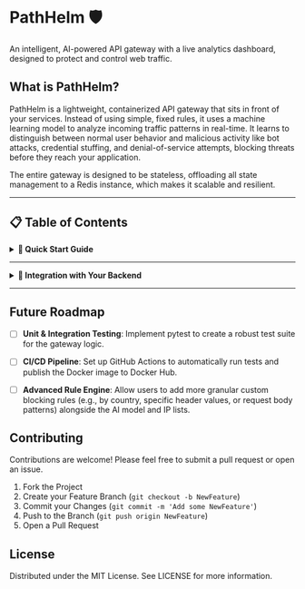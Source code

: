 # PathHelm 🛡️

An intelligent, AI-powered API gateway with a live analytics dashboard, designed to protect and control web traffic.

## What is PathHelm?

PathHelm is a lightweight, containerized API gateway that sits in front of your services. Instead of using simple, fixed rules, it uses a machine learning model to analyze incoming traffic patterns in real-time. It learns to distinguish between normal user behavior and malicious activity like bot attacks, credential stuffing, and denial-of-service attempts, blocking threats before they reach your application.

The entire gateway is designed to be stateless, offloading all state management to a Redis instance, which makes it scalable and resilient.

---

## 📋 Table of Contents

<details>
<summary><strong>🚀 Quick Start Guide</strong></summary>

### Core Features

- 🧠 **AI-Powered Anomaly Detection**: Uses a pre-trained IsolationForest model to identify and block suspicious traffic patterns based on frequency, error rates, and path diversity.

- 🔑 **API Key Authentication**: Secures API access by validating unique API keys provided in request headers against a Redis store. Requests without a valid key are rejected.

- ⏳ **Sophisticated Rate Limiting**: Protects backend services from abuse by limiting the number of requests per API key within a configurable time window (e.g., 100 requests per minute). Returns 429 Too Many Requests when limits are exceeded.

- 🛡️ **IP Whitelisting & Blacklisting**: Allows administrators to explicitly allow (whitelist) or deny (blacklist) specific IP addresses, providing immediate control over access. Whitelisted IPs can bypass other checks.

- 📜 **Persistent Historical Analytics**: A dedicated background service collects and stores gateway metrics into a SQLite database, providing long-term historical data for analysis and trends.

- 📄 **Structured & Centralized Logging**: All gateway logs are now in a JSON format, making them machine-readable and ready for ingestion into a centralized logging platform like the ELK Stack or Grafana Loki.

- 📊 **Enhanced Analytics**: The live dashboard now accurately tracks and displays all blocked requests, whether by IP blacklist, rate limiting, or AI anomaly detection.

- 🔒 **Secured Status Endpoint**: The `/pathhelm/status` endpoint, which provides internal analytics, is now restricted to administrators only via a dedicated `X-Admin-Api-Key`.

- ⚙️ **Stateless Architecture**: All IP tracking and analytics data is stored in Redis, allowing PathHelm instances to be scaled horizontally without data loss.

- 💾 **Persistent State**: Utilizes Docker volumes to ensure that all Redis data (IP history, analytics, API keys, IP lists) survives container restarts.

- 📊 **Live Analytics Dashboard**: A real-time web dashboard built with Streamlit provides live metrics and charts on gateway activity.

- 🔧 **Environment-Based Configuration**: Easily configure the gateway using a `.env` file without changing any code.

- 🐳 **Fully Containerized**: The entire stack (Gateway, Backend, DB, Dashboard) is defined in a single `docker-compose.yml` file for one-command deployment.

### Architecture

```
                           +-------------------+
                           |       User        |
                           +-------------------+
                                    |
                                    | (Request)
                                    v
+-------------------------------------------------------------------------+
| Your Server / Docker Host                                               |
|                                                                         |
|  +------------------+   +-------------------+      +-------------------+|
|  | Dashboard (8501) |<--|   PathHelm (AI)   |<---->|   Redis DB        ||
|  | (Streamlit)      |   |   (Port 8000)     |      |   (Port 6379)     ||
|  +------------------+   +-------------------+      +-------------------+|
|                              | (Forwarded if safe)                      |
|                              v                                          |
|                         +-------------------+                           |
|                         |   Your Backend    |                           |
|                         |   Application     |                           |
|                         +-------------------+                           |
|                                                                         |
+-------------------------------------------------------------------------+
```

### Tech Stack

- **Backend & API**: Python with FastAPI
- **AI/ML**: Scikit-learn, Pandas
- **Database / State Management**: Redis
- **Dashboard**: Streamlit
- **Deployment**: Docker, Docker Compose
- **Testing**: Postman

### Getting Started

#### Prerequisites

- Docker
- Docker Compose (V2 - i.e., the `docker compose` command)

#### How to Run

1. **Clone the repository:**
   ```bash
   git clone https://github.com/KingSajxxd/pathhelm.git
   cd pathhelm
   ```

2. **Create your configuration file:**
   Copy the example environment file to create your local configuration.
   ```bash
   cp .env.example .env
   ```
   
   **IMPORTANT**: Edit your `.env` file to set `ADMIN_API_KEY` and a `your_super_secret_api_key_12345` for `API_KEY` testing. The defaults work out-of-the-box.

3. **Run with Docker Compose:**
   This single command builds and starts the PathHelm gateway, the mock backend, the Redis database, and the analytics dashboard.
   ```bash
   docker compose up --build
   ```

4. **Set up API Keys in Redis:**
   PathHelm uses Redis to store API keys. You need to add at least one API key for testing.

   **Find your Redis container name:**
   ```bash
   docker compose ps
   ```
   Look for the Redis container name (e.g., `pathhelm-redis-1`).

   **Access Redis CLI:**
   ```bash
   docker exec -it pathhelm-redis-1 redis-cli
   ```
   (Replace with your actual Redis container name)

   **Add an API key:**
   ```
   SET "api_key:your_super_secret_api_key_12345" "test-client"
   ```
   
   **Verify the key (optional):**
   ```
   GET "api_key:your_super_secret_api_key_12345"
   ```
   Should return `"test-client"`.

   **Exit Redis CLI:**
   ```
   exit
   ```

### How to Use

#### Access the Services

- **API Gateway**: http://localhost:8000
- **Live Dashboard**: http://localhost:8501

#### Test the Gateway

- **Normal Authenticated Request**: Send a GET request to `http://localhost:8000/some/path` with a valid API Key (e.g., `your_super_secret_api_key_12345`) in the `X-API-Key` header. It will be forwarded and return a 200 OK.

- **Missing API Key**: Send a request without the `X-API-Key` header. Expected: 401 Unauthorized.

- **Invalid API Key**: Send a request with a wrong `X-API-Key` value. Expected: 403 Forbidden.

- **Simulate Rate Limit**: Use the Postman Runner (or curl in a loop) to send rapid requests with a valid API Key to `http://localhost:8000/api/test/{{$randomInt}}`. Configure `RATE_LIMIT_PER_MINUTE` in your `.env` to a low number (e.g., 5) for easy testing. Observe 429 Too Many Requests responses after hitting the configured limit. The "Total Requests Blocked" counter on the dashboard will now increment for these.

#### Managing IP Blacklist/Whitelist (Admin Access Required)

**Admin API Key**: Use the `ADMIN_API_KEY` from your `.env` in the `X-Admin-Api-Key` header for these requests.

**Important Note on IPs**: When testing from your Docker host, the IP seen by the pathhelm container might be an internal Docker IP (e.g., `172.17.0.1` or `192.168.65.1`). Check the pathhelm container logs for `Incoming request from client_ip: YOUR_DOCKER_INTERNAL_IP` to get the correct IP to blacklist/whitelist.

##### Blacklist Management

- **Add to Blacklist**: `POST` to `http://localhost:8000/pathhelm/admin/ip_blacklist?ip=YOUR_IP_TO_BLOCK`
- **Remove from Blacklist**: `DELETE` to `http://localhost:8000/pathhelm/admin/ip_blacklist?ip=YOUR_IP_TO_UNBLOCK`
- **Get Blacklist**: `GET` to `http://localhost:8000/pathhelm/admin/ip_blacklist`

##### Whitelist Management

- **Add to Whitelist**: `POST` to `http://localhost:8000/pathhelm/admin/ip_whitelist?ip=YOUR_IP_TO_ALLOW`
- **Remove from Whitelist**: `DELETE` to `http://localhost:8000/pathhelm/admin/ip_whitelist?ip=YOUR_IP_TO_UNALLOW`
- **Get Whitelist**: `GET` to `http://localhost:8000/pathhelm/admin/ip_whitelist`

##### Testing IP Lists

- **Test Blacklisted IP**: Once an IP is blacklisted, requests from that IP (even with a valid API key) should receive 403 Forbidden. The "Total Requests Blocked" counter on the dashboard will now increment for these.

- **Test Whitelisted IP**: Once an IP is whitelisted, requests from that IP should always be allowed, bypassing API key, rate limit, and AI checks.

#### Test Secured Status Endpoint (Admin Access Required)

- **Access Status (No Key)**: Try to visit `http://localhost:8000/pathhelm/status` directly in your browser or with curl without any `X-Admin-Api-Key` header. Expected: 401 Unauthorized.

- **Access Status (Valid Admin Key)**: Use `curl -H "X-Admin-Api-Key: YOUR_ADMIN_KEY"` to `http://localhost:8000/pathhelm/status`. Expected: 200 OK with JSON data.

- **Dashboard Functionality**: Ensure your Streamlit dashboard at `http://localhost:8501` is now fetching data correctly. It has been updated to send the `X-Admin-Api-Key`.

#### Simulate an Attack (AI Detection)

1. Use the Postman Runner to send a burst of 30+ requests to `http://localhost:8000/api/test/{{$randomInt}}` with a valid `X-API-Key`.

2. **Observe Dashboard**: Watch the Live Dashboard at `http://localhost:8501`. You will see the "Total Requests" and "Blocked Requests" counters increase in real-time as the AI identifies and blocks the attack.

#### Observe Structured Logs

After generating traffic, view the logs for the pathhelm service:

```bash
docker logs pathhelm-pathhelm-1 --tail 50
```

You will now see log lines in a machine-readable JSON format, containing detailed information about each request (e.g., client IP, method, path, status code, and security actions).

#### Test Persistent Dashboard History

1. Generate some traffic (normal, blocked, etc.) and let the history-collector run for at least a few minutes (the default interval is 60 seconds).

2. Stop the containers with `docker compose down`.

3. Restart them with `docker compose up`.

4. Check the dashboard again. The live counters will be reset, but the historical charts and table will show the data you generated before the restart.

</details>

---

<details>
<summary><strong>🔧 Integration with Your Backend</strong></summary>

## PathHelm 🛡️ Integration Guide

This document provides a step-by-step guide on how to integrate PathHelm, an AI-powered API gateway, with your own backend services using Docker Compose.

### 🚀 1. Understanding the Setup

PathHelm acts as a reverse proxy that sits in front of your application. It intercepts all incoming requests, applies security policies (like API key validation, rate limiting, and AI anomaly detection), and then forwards legitimate requests to your backend service.

#### Architecture Overview:

```
                           +-------------------+
                           |       User        |
                           +-------------------+
                                    |
                                    | (Request to PathHelm:8000)
                                    v
+-------------------------------------------------------------------------+
| Your Server / Docker Host                                               |
|                                                                         |
|  +------------------+   +-------------------+      +-------------------+|
|  | Dashboard (8501) |<--|   PathHelm (AI)   |<---->|   Redis DB        ||
|  | (Streamlit)      |   |   (Port 8000)     |      |   (Port 6379)     ||
|  +------------------+   +-------------------+      +-------------------+|
|                              | (Forwarded if safe)                      |
|                              v                                          |
|                         +-------------------+                           |
|                         |   Your Backend    |                           |
|                         |   Application     |                           |
|                         |   (Port 8001)     |                           |
|                         +-------------------+                           |
|                                                                         |
+-------------------------------------------------------------------------+
```

### 🛠️ 2. Preparing Your Backend Service

Your backend service needs to be containerized and configured to listen on a specific internal port that PathHelm can forward to. For this guide, we'll assume your backend will listen on port 8001.

#### Adjust Your Backend's Listening Port:
Modify your backend application's code to ensure it binds to 0.0.0.0 and listens on port 8001.

**Example (Python/FastAPI):**
If your backend uses Uvicorn/FastAPI, find the uvicorn.Config line and set port=8001:

```python
# In your_backend_app/main.py (or similar)
import uvicorn
from your_backend_app.api.main import app as backend_app

async def main():
    # ...
    config = uvicorn.Config(backend_app, host="0.0.0.0", port=8001, log_level="info")
    # ...
    api_server = uvicorn.Server(config)
    # ...
```

Adjust this step based on your backend's language and framework.

#### Create a Dockerfile for Your Backend:
In the root directory of your backend application (e.g., `your-backend-service/`), create a file named `Dockerfile`. This file tells Docker how to build an image for your service.

**Example Dockerfile (for a Python backend with requirements.txt):**

```dockerfile
# your-backend-service/Dockerfile
FROM python:3.10-slim-buster

WORKDIR /app

# Copy dependency file and install
COPY requirements.txt .
RUN pip install --no-cache-dir -r requirements.txt

# Copy your application code
COPY . .

# Command to run your application
CMD ["python", "main.py"] # Adjust to your backend's entry point
```

**Example Dockerfile (for a Node.js backend):**

```dockerfile
# your-backend-service/Dockerfile
FROM node:18-alpine

WORKDIR /app

COPY package*.json ./
RUN npm install

COPY . .

EXPOSE 8001 # Expose the port your Node.js app listens on
CMD ["npm", "start"] # Or "node index.js"
```

### ⚙️ 3. Configuring PathHelm for Integration

To integrate your backend, you'll create a duplicated PathHelm project and modify its docker-compose.yml to include and point to your backend service.

#### Duplicate the PathHelm Project:
Navigate to the directory containing your original pathhelm-1 folder (and your your-backend-service folder). Then, create a copy of the PathHelm project:

```bash
# Example: If your projects are in /my_projects/pathhelm-1 and /my_projects/your-backend-service
cd /path/to/my_projects/
cp -r pathhelm-1 pathhelm-integration
```

All further modifications will be done in the `pathhelm-integration` directory.

#### Edit docker-compose.yml in pathhelm-integration:
Open the `pathhelm-integration/docker-compose.yml` file.

**Remove the mock_backend service:**
Locate and completely remove or comment out the `mock_backend` service block.

```yaml
#  mock_backend:
#    build:
#      context: .
#      dockerfile: Dockerfile.backend
#    ports:
#      - "8001:8001"
#    networks:
#      - pathhelm-network
```

**Add Your Backend Service:**
Add a new service definition for your backend. We'll name it `your_backend_service` (you can choose any name, but remember it for TARGET_URL). Adjust the context to point to your backend's Dockerfile directory.

```yaml
  your_backend_service: # <-- Your chosen service name
    build:
      context: ../your-backend-service # Relative path to your backend's Dockerfile
    ports:
      - "8001:8001" # Expose if you need direct access for debugging
    networks:
      - pathhelm-network # Connect to the shared network
    # Optional: Add environment variables needed by your backend
    # environment:
    #   - DB_HOST=your_db_service_name
```

**Update PathHelm's TARGET_URL:**
In the `pathhelm` service block, modify the `TARGET_URL` environment variable to point to your newly added backend service and its internal port (8001).

```yaml
  pathhelm:
    build: .
    ports:
      - "8000:8000"
    environment:
      # ... (your other PathHelm environment variables from .env) ...
      - TARGET_URL=http://your_backend_service:8001 # <-- Point to your backend
    depends_on:
      - your_backend_service # <-- Add this dependency
      - redis
    env_file:
      - .env
    networks: # <-- CRUCIAL: Ensure pathhelm joins the network
      - pathhelm-network
```

**Ensure all services are on pathhelm-network:**
Verify that `redis`, `dashboard`, and `history-collector` services also have `networks: - pathhelm-network` defined under them. This ensures all components can communicate.

```yaml
  redis:
    # ...
    networks:
      - pathhelm-network

  dashboard:
    # ...
    networks:
      - pathhelm-network

  history-collector:
    # ...
    networks:
      - pathhelm-network
```

**Verify Root-level networks Definition:**
Ensure the networks block is defined at the very bottom of your docker-compose.yml, aligned with services:.

```yaml
# ... (all your services blocks) ...

networks:
  pathhelm-network:
    driver: bridge
```

#### Create PathHelm's .env File:
In your `pathhelm-integration` directory, copy the example environment file:

```bash
cp .env.example .env
```

Open this `.env` file and set your `ADMIN_API_KEY` and a default `API_KEY` for testing. You can also adjust `RATE_LIMIT_PER_MINUTE` and `RATE_LIMIT_ENABLED` for testing different scenarios.

### ▶️ 4. Running the Integrated Stack

Once all files are configured, you can launch the entire system.

#### Navigate to the Integration Directory:

```bash
cd /path/to/my_projects/pathhelm-integration
```

#### Clean Up Previous Runs (Recommended):
If you've run Docker Compose before, ensure a clean state:

```bash
docker compose down --volumes --remove-orphans
```

#### Build and Start Services:

```bash
docker compose up --build
```

This command will build your backend's image, PathHelm's image, and then start all services.

### 🔑 5. Setting Up API Keys in Redis

PathHelm uses Redis to store API keys and their associated client IDs. You need to manually add these to Redis.

#### Find Your Redis Container Name:
While your services are running, open a new terminal tab and list your Docker Compose services:

```bash
cd /path/to/my_projects/pathhelm-integration
docker compose ps
```

Look for the name of your Redis container (e.g., `pathhelm-integration-redis-1`).

#### Access the Redis CLI:

```bash
docker exec -it pathhelm-integration-redis-1 redis-cli
```

(Replace with your actual Redis container name). You'll see the `127.0.0.1:6379>` prompt.

#### Set an API Key:
Use the SET command. PathHelm expects the key to be prefixed with `api_key:`.

```
SET "api_key:your_chosen_api_key_value" "your_client_id_here"
```

Replace `your_chosen_api_key_value` with the API key you want to use (e.g., `my-app-key-123`).

Replace `your_client_id_here` with an identifier for the client (e.g., `my-frontend-app`).

**Example:** `SET "api_key:my-app-key-123" "frontend-app"`

#### Verify (Optional):

```
GET "api_key:my-app-key-123"
```

It should return `"frontend-app"`.

#### Exit Redis CLI:

```
exit
```

### ✅ 6. Testing the Integration

Now you can test PathHelm's features by sending requests to http://localhost:8000, which will be handled by PathHelm and then forwarded to your backend.

- **API Gateway (PathHelm)**: http://localhost:8000
- **PathHelm Live Dashboard**: http://localhost:8501

Use Postman or curl for testing. Remember to replace `your_backend_endpoint` with an actual endpoint from your backend (e.g., `/status`, `/api/data`).

#### 6.1. Basic Authenticated Request
- **Method**: GET
- **URL**: `http://localhost:8000/your_backend_endpoint`
- **Headers**: `X-API-Key: your_chosen_api_key_value` (from Redis)
- **Expected**: 200 OK from your backend via PathHelm.

#### 6.2. Missing API Key
- **Method**: GET
- **URL**: `http://localhost:8000/your_backend_endpoint`
- **Headers**: (No X-API-Key header)
- **Expected**: 401 Unauthorized from PathHelm.

#### 6.3. Invalid API Key
- **Method**: GET
- **URL**: `http://localhost:8000/your_backend_endpoint`
- **Headers**: `X-API-Key: wrong_key`
- **Expected**: 403 Forbidden from PathHelm.

#### 6.4. Rate Limiting Test
1. Adjust `RATE_LIMIT_PER_MINUTE` in `pathhelm-integration/.env` to a low number (e.g., 5).
2. Restart services (`docker compose down`, `docker compose up --build`).
3. Use Postman Runner to send more requests than the limit within 60 seconds (e.g., 10-20 iterations of `GET http://localhost:8000/your_backend_endpoint` with a valid `X-API-Key`).
4. **Expected**: After hitting the limit, you'll receive 429 Too Many Requests. Check the dashboard (http://localhost:8501) to see blocked requests increase.

#### 6.5. IP Blacklisting (Admin Access)

**Find your Docker internal IP:** Check pathhelm container logs for `Incoming request from client_ip: YOUR_DOCKER_INTERNAL_IP`. Use this IP.

**Add to Blacklist:**
- **Method**: POST
- **URL**: `http://localhost:8000/pathhelm/admin/ip_blacklist?ip=YOUR_DOCKER_INTERNAL_IP`
- **Headers**: `X-Admin-Api-Key: Your ADMIN_API_KEY` (from .env)
- **Expected**: 200 OK.

**Test Blacklisted IP:** Send a request to `http://localhost:8000/your_backend_endpoint` from your machine (even with a valid API key).
- **Expected**: 403 Forbidden. Check the dashboard for blocked requests.

**Remove from Blacklist:**
- **Method**: DELETE
- **URL**: `http://localhost:8000/pathhelm/admin/ip_blacklist?ip=YOUR_DOCKER_INTERNAL_IP`
- **Headers**: `X-Admin-Api-Key: Your ADMIN_API_KEY`
- **Expected**: 200 OK.

#### 6.6. AI Anomaly Detection Test

1. Temporarily disable rate limiting in `pathhelm-integration/.env` (`RATE_LIMIT_ENABLED=false`) and restart (`docker compose down`, `docker compose up --build`). This ensures all traffic reaches the AI.

2. **Simulate an anomalous attack:** Use Postman Runner to send a very high volume of requests (e.g., 500-1500+) in a short period. Crucially, vary the paths in your requests, hitting many different (including non-existent or "silly") endpoints to increase "path diversity." Also, consider introducing requests that would cause backend errors (e.g., hitting clearly invalid URLs) to raise the error_rate metric.

**Example Attack with Postman Runner:**

Create a collection of requests targeting diverse endpoints:
- `GET http://localhost:8000/your_backend_endpoint`
- `GET http://localhost:8000/non_existent_path_1`
- `GET http://localhost:8000/api/v1/user/{{$randomInt}}`
- `GET http://localhost:8000/another_silly_path`

Run the collection with a high number of iterations (e.g., 500+).
Ensure each request has a valid `X-API-Key`.

**Expected:** After a certain number of requests (as the AI's features accumulate), you should start seeing 403 Forbidden responses from PathHelm, indicating AI anomaly detection.

**Check PathHelm Logs:** Look for messages like "ANOMALY DETECTED from IP: ...".

**Check Dashboard:** The "Total Requests Blocked" counter should increment, reflecting blocks by AI.

</details>

---

## Future Roadmap

- [ ] **Unit & Integration Testing**: Implement pytest to create a robust test suite for the gateway logic.

- [ ] **CI/CD Pipeline**: Set up GitHub Actions to automatically run tests and publish the Docker image to Docker Hub.

- [ ] **Advanced Rule Engine**: Allow users to add more granular custom blocking rules (e.g., by country, specific header values, or request body patterns) alongside the AI model and IP lists.

## Contributing

Contributions are welcome! Please feel free to submit a pull request or open an issue.

1. Fork the Project
2. Create your Feature Branch (`git checkout -b NewFeature`)
3. Commit your Changes (`git commit -m 'Add some NewFeature'`)
4. Push to the Branch (`git push origin NewFeature`)
5. Open a Pull Request

## License

Distributed under the MIT License. See LICENSE for more information.